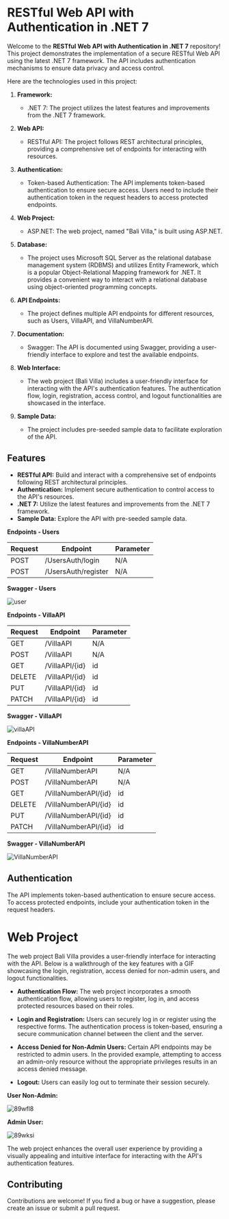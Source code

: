 # RESTful Web API with Authentication in .NET 7

Welcome to the **RESTful Web API with Authentication in .NET 7** repository! This project demonstrates the implementation of a secure RESTful Web API using the latest .NET 7 framework. The API includes authentication mechanisms to ensure data privacy and access control.

Here are the technologies used in this project: 

1. **Framework:**
   - .NET 7: The project utilizes the latest features and improvements from the .NET 7 framework.

2. **Web API:**
   - RESTful API: The project follows REST architectural principles, providing a comprehensive set of endpoints for interacting with resources.

3. **Authentication:**
   - Token-based Authentication: The API implements token-based authentication to ensure secure access. Users need to include their authentication token in the request headers to access protected endpoints.

4. **Web Project:**
   - ASP.NET: The web project, named "Bali Villa," is built using ASP.NET.

5. **Database:**
   - The project uses Microsoft SQL Server as the relational database management system (RDBMS) and utilizes Entity Framework, which is a popular Object-Relational Mapping framework for .NET. It provides a convenient way to interact with a relational database using object-oriented programming concepts.

6. **API Endpoints:**
   - The project defines multiple API endpoints for different resources, such as Users, VillaAPI, and VillaNumberAPI.

7. **Documentation:**
   - Swagger: The API is documented using Swagger, providing a user-friendly interface to explore and test the available endpoints.

8. **Web Interface:**
   - The web project (Bali Villa) includes a user-friendly interface for interacting with the API's authentication features. The authentication flow, login, registration, access control, and logout functionalities are showcased in the interface.

9. **Sample Data:**
   - The project includes pre-seeded sample data to facilitate exploration of the API.


## Features

- **RESTful API:** Build and interact with a comprehensive set of endpoints following REST architectural principles.
- **Authentication:** Implement secure authentication to control access to the API's resources.
- **.NET 7:** Utilize the latest features and improvements from the .NET 7 framework.
- **Sample Data:** Explore the API with pre-seeded sample data.

**Endpoints - Users**

| Request  | Endpoint                | Parameter |
|----------|-------------------------|-----------|
| POST     | /UsersAuth/login        | N/A       |
| POST     | /UsersAuth/register     | N/A       |

**Swagger - Users**

![user](https://github.com/andressasabrantes/BaliVilla-API/assets/87620436/b9355304-bbfb-462e-a60a-558ce03a069c)


**Endpoints - VillaAPI**

| Request  | Endpoint                | Parameter |
|----------|-------------------------|-----------|
| GET      | /VillaAPI               | N/A       |
| POST     | /VillaAPI               | N/A       |
| GET      | /VillaAPI/{id}          | id        |
| DELETE   | /VillaAPI/{id}          | id        |
| PUT      | /VillaAPI/{id}          | id        |
| PATCH    | /VillaAPI/{id}          | id        |

**Swagger - VillaAPI**

![villaAPI](https://github.com/andressasabrantes/BaliVilla-API/assets/87620436/428f5da3-0050-4b19-9335-745cf56b38cf)


**Endpoints - VillaNumberAPI**

| Request  | Endpoint                | Parameter |
|----------|-------------------------|-----------|
| GET      | /VillaNumberAPI         | N/A       |
| POST     | /VillaNumberAPI         | N/A       |
| GET      | /VillaNumberAPI/{id}    | id        |
| DELETE   | /VillaNumberAPI/{id}    | id        |
| PUT      | /VillaNumberAPI/{id}    | id        |
| PATCH    | /VillaNumberAPI/{id}    | id        |

**Swagger - VillaNumberAPI**

![VillaNumberAPI](https://github.com/andressasabrantes/BaliVilla-API/assets/87620436/e06b3937-5d8f-4184-ba81-a2beb8dc381f)


## Authentication
The API implements token-based authentication to ensure secure access. To access protected endpoints, include your authentication token in the request headers.

# Web Project

The web project Bali Villa provides a user-friendly interface for interacting with the API. Below is a walkthrough of the key features with a GIF showcasing the login, registration, access denied for non-admin users, and logout functionalities.

- **Authentication Flow:** The web project incorporates a smooth authentication flow, allowing users to register, log in, and access protected resources based on their roles.

- **Login and Registration:** Users can securely log in or register using the respective forms. The authentication process is token-based, ensuring a secure communication channel between the client and the server.

- **Access Denied for Non-Admin Users:** Certain API endpoints may be restricted to admin users. In the provided example, attempting to access an admin-only resource without the appropriate privileges results in an access denied message.

- **Logout:** Users can easily log out to terminate their session securely.

**User Non-Admin:**

![89wfl8](https://github.com/andressasabrantes/BaliVilla-API/assets/87620436/5209d5b8-d05e-41b5-870e-8ac0c0a136f4)

**Admin User:**

![89wksi](https://github.com/andressasabrantes/BaliVilla-API/assets/87620436/c95ad6ad-4c08-46da-96f9-404f59b8a065)


The web project enhances the overall user experience by providing a visually appealing and intuitive interface for interacting with the API's authentication features. 


## Contributing
Contributions are welcome! If you find a bug or have a suggestion, please create an issue or submit a pull request.
